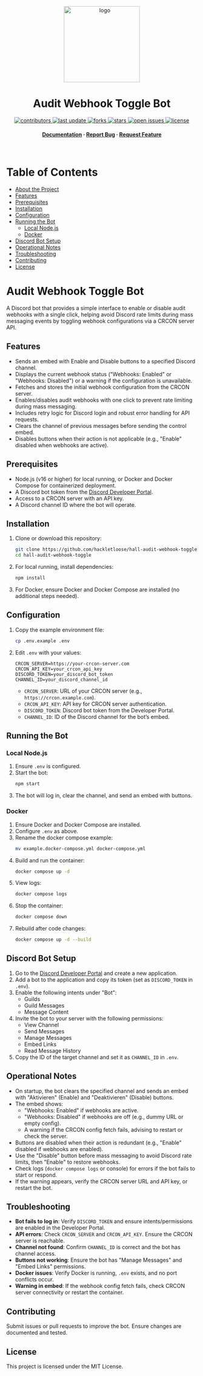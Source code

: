 <div align="center">

  <img src="https://i.imgur.com/nI8BZdQ.png" alt="logo" width="200" height="auto" />
  <h1>Audit Webhook Toggle Bot</h1>
  
<!-- Badges -->
<p>
  <a href="https://github.com/hackletloose/hall-audit-webhook-toggle/graphs/contributors">
    <img src="https://img.shields.io/github/contributors/hackletloose/hall-audit-webhook-toggle" alt="contributors" />
  </a>
  <a href="">
    <img src="https://img.shields.io/github/last-commit/hackletloose/hall-audit-webhook-toggle" alt="last update" />
  </a>
  <a href="https://github.com/hackletloose/hall-audit-webhook-toggle/network/members">
    <img src="https://img.shields.io/github/forks/hackletloose/hall-audit-webhook-toggle" alt="forks" />
  </a>
  <a href="https://github.com/hackletloose/hall-audit-webhook-toggle/stargazers">
    <img src="https://img.shields.io/github/stars/hackletloose/hall-audit-webhook-toggle" alt="stars" />
  </a>
  <a href="https://github.com/hackletloose/hall-audit-webhook-toggle/issues/">
    <img src="https://img.shields.io/github/issues/hackletloose/hall-audit-webhook-toggle" alt="open issues" />
  </a>
  <a href="https://github.com/hackletloose/hall-audit-webhook-toggle/blob/master/LICENSE">
    <img src="https://img.shields.io/github/license/hackletloose/hall-audit-webhook-toggle.svg" alt="license" />
  </a>
</p>
   
<h4>
  <a href="https://github.com/hackletloose/hall-audit-webhook-toggle">Documentation</a>
  <span> · </span>
  <a href="https://github.com/hackletloose/hall-audit-webhook-toggle/issues/">Report Bug</a>
  <span> · </span>
  <a href="https://github.com/hackletloose/hall-audit-webhook-toggle/issues/">Request Feature</a>
</h4>
</div>

<br />

# Table of Contents

- [About the Project](#audit-webhook-toggle-bot)
- [Features](#features)
- [Prerequisites](#prerequisites)
- [Installation](#installation)
- [Configuration](#configuration)
- [Running the Bot](#running-the-bot)
  - [Local Node.js](#local-nodejs)
  - [Docker](#docker)
- [Discord Bot Setup](#discord-bot-setup)
- [Operational Notes](#operational-notes)
- [Troubleshooting](#troubleshooting)
- [Contributing](#contributing)
- [License](#license)

# Audit Webhook Toggle Bot

A Discord bot that provides a simple interface to enable or disable audit webhooks with a single click, helping avoid Discord rate limits during mass messaging events by toggling webhook configurations via a CRCON server API.

## Features
- Sends an embed with Enable and Disable buttons to a specified Discord channel.
- Displays the current webhook status ("Webhooks: Enabled" or "Webhooks: Disabled") or a warning if the configuration is unavailable.
- Fetches and stores the initial webhook configuration from the CRCON server.
- Enables/disables audit webhooks with one click to prevent rate limiting during mass messaging.
- Includes retry logic for Discord login and robust error handling for API requests.
- Clears the channel of previous messages before sending the control embed.
- Disables buttons when their action is not applicable (e.g., "Enable" disabled when webhooks are active).

## Prerequisites
- Node.js (v16 or higher) for local running, or Docker and Docker Compose for containerized deployment.
- A Discord bot token from the [Discord Developer Portal](https://discord.com/developers/applications).
- Access to a CRCON server with an API key.
- A Discord channel ID where the bot will operate.

## Installation
1. Clone or download this repository:
   ```bash
   git clone https://github.com/hackletloose/hall-audit-webhook-toggle.git
   cd hall-audit-webhook-toggle
   ```
2. For local running, install dependencies:
   ```bash
   npm install
   ```
3. For Docker, ensure Docker and Docker Compose are installed (no additional steps needed).

## Configuration
1. Copy the example environment file:
   ```bash
   cp .env.example .env
   ```
2. Edit `.env` with your values:
   ```
   CRCON_SERVER=https://your-crcon-server.com
   CRCON_API_KEY=your_crcon_api_key
   DISCORD_TOKEN=your_discord_bot_token
   CHANNEL_ID=your_discord_channel_id
   ```
   - `CRCON_SERVER`: URL of your CRCON server (e.g., `https://crcon.example.com`).
   - `CRCON_API_KEY`: API key for CRCON server authentication.
   - `DISCORD_TOKEN`: Discord bot token from the Developer Portal.
   - `CHANNEL_ID`: ID of the Discord channel for the bot’s embed.

## Running the Bot

### Local Node.js
1. Ensure `.env` is configured.
2. Start the bot:
   ```bash
   npm start
   ```
3. The bot will log in, clear the channel, and send an embed with buttons.

### Docker
1. Ensure Docker and Docker Compose are installed.
2. Configure `.env` as above.
3. Rename the docker compose example:
   ```bash
   mv example.docker-compose.yml docker-compose.yml
   ```
4. Build and run the container:
   ```bash
   docker compose up -d
   ```
5. View logs:
   ```bash
   docker compose logs
   ```
6. Stop the container:
   ```bash
   docker compose down
   ```
7. Rebuild after code changes:
   ```bash
   docker compose up -d --build
   ```

## Discord Bot Setup
1. Go to the [Discord Developer Portal](https://discord.com/developers/applications) and create a new application.
2. Add a bot to the application and copy its token (set as `DISCORD_TOKEN` in `.env`).
3. Enable the following intents under "Bot":
   - Guilds
   - Guild Messages
   - Message Content
4. Invite the bot to your server with the following permissions:
   - View Channel
   - Send Messages
   - Manage Messages
   - Embed Links
   - Read Message History
5. Copy the ID of the target channel and set it as `CHANNEL_ID` in `.env`.

## Operational Notes
- On startup, the bot clears the specified channel and sends an embed with "Aktivieren" (Enable) and "Deaktivieren" (Disable) buttons.
- The embed shows:
  - "Webhooks: Enabled" if webhooks are active.
  - "Webhooks: Disabled" if webhooks are off (e.g., dummy URL or empty config).
  - A warning if the CRCON config fetch fails, advising to restart or check the server.
- Buttons are disabled when their action is redundant (e.g., "Enable" disabled if webhooks are enabled).
- Use the "Disable" button before mass messaging to avoid Discord rate limits, then "Enable" to restore webhooks.
- Check logs (`docker compose logs` or console) for errors if the bot fails to start or respond.
- If the warning appears, verify the CRCON server URL and API key, or restart the bot.

## Troubleshooting
- **Bot fails to log in**: Verify `DISCORD_TOKEN` and ensure intents/permissions are enabled in the Developer Portal.
- **API errors**: Check `CRCON_SERVER` and `CRCON_API_KEY`. Ensure the CRCON server is reachable.
- **Channel not found**: Confirm `CHANNEL_ID` is correct and the bot has channel access.
- **Buttons not working**: Ensure the bot has "Manage Messages" and "Embed Links" permissions.
- **Docker issues**: Verify Docker is running, `.env` exists, and no port conflicts occur.
- **Warning in embed**: If the webhook config fetch fails, check CRCON server connectivity or restart the container.

## Contributing
Submit issues or pull requests to improve the bot. Ensure changes are documented and tested.

## License
This project is licensed under the MIT License.

